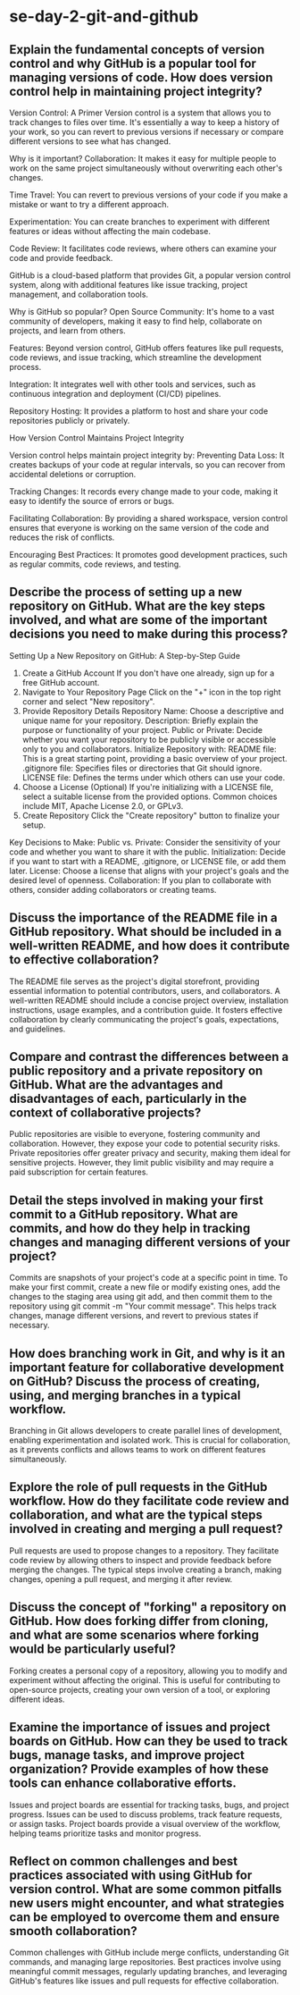 # se-day-2-git-and-github
## Explain the fundamental concepts of version control and why GitHub is a popular tool for managing versions of code. How does version control help in maintaining project integrity?

Version Control: A Primer
Version control is a system that allows you to track changes to files over time. It's essentially a way to keep a history of your work, so you can revert to previous versions if necessary or compare different versions to see what has changed.

Why is it important?
Collaboration: It makes it easy for multiple people to work on the same project simultaneously without overwriting each other's changes.

Time Travel: You can revert to previous versions of your code if you make a mistake or want to try a different approach.

Experimentation: You can create branches to experiment with different features or ideas without affecting the main codebase.

Code Review: It facilitates code reviews, where others can examine your code and provide feedback.

GitHub is a cloud-based platform that provides Git, a popular version control system, along with additional features like issue tracking, project management, and collaboration tools.

Why is GitHub so popular?
Open Source Community: It's home to a vast community of developers, making it easy to find help, collaborate on projects, and learn from others.

Features: Beyond version control, GitHub offers features like pull requests, code reviews, and issue tracking, which streamline the development process.

Integration: It integrates well with other tools and services, such as continuous integration and deployment (CI/CD) pipelines.

Repository Hosting: It provides a platform to host and share your code repositories publicly or privately.

How Version Control Maintains Project Integrity

Version control helps maintain project integrity by:
Preventing Data Loss: It creates backups of your code at regular intervals, so you can recover from accidental deletions or corruption.

Tracking Changes: It records every change made to your code, making it easy to identify the source of errors or bugs.

Facilitating Collaboration: By providing a shared workspace, version control ensures that everyone is working on the same version of the code and reduces the risk of conflicts.

Encouraging Best Practices: It promotes good development practices, such as regular commits, code reviews, and testing.

## Describe the process of setting up a new repository on GitHub. What are the key steps involved, and what are some of the important decisions you need to make during this process?
Setting Up a New Repository on GitHub: A Step-by-Step Guide
1. Create a GitHub Account
If you don't have one already, sign up for a free GitHub account.
2. Navigate to Your Repository Page
Click on the "+" icon in the top right corner and select "New repository".
3. Provide Repository Details
Repository Name: Choose a descriptive and unique name for your repository.
Description: Briefly explain the purpose or functionality of your project.
Public or Private: Decide whether you want your repository to be publicly visible or accessible only to you and collaborators.
Initialize Repository with:
README file: This is a great starting point, providing a basic overview of your project.
.gitignore file: Specifies files or directories that Git should ignore.
LICENSE file: Defines the terms under which others can use your code.
4. Choose a License (Optional)
If you're initializing with a LICENSE file, select a suitable license from the provided options. Common choices include MIT, Apache License 2.0, or GPLv3.
5. Create Repository
Click the "Create repository" button to finalize your setup.

Key Decisions to Make:
Public vs. Private: Consider the sensitivity of your code and whether you want to share it with the public.
Initialization: Decide if you want to start with a README, .gitignore, or LICENSE file, or add them later.
License: Choose a license that aligns with your project's goals and the desired level of openness.
Collaboration: If you plan to collaborate with others, consider adding collaborators or creating teams.


## Discuss the importance of the README file in a GitHub repository. What should be included in a well-written README, and how does it contribute to effective collaboration?

The README file serves as the project's digital storefront, providing essential information to potential contributors, users, and collaborators. A well-written README should include a concise project overview, installation instructions, usage examples, and a contribution guide. It fosters effective collaboration by clearly communicating the project's goals, expectations, and guidelines.

## Compare and contrast the differences between a public repository and a private repository on GitHub. What are the advantages and disadvantages of each, particularly in the context of collaborative projects?
Public repositories are visible to everyone, fostering community and collaboration. However, they expose your code to potential security risks. Private repositories offer greater privacy and security, making them ideal for sensitive projects. However, they limit public visibility and may require a paid subscription for certain features.

## Detail the steps involved in making your first commit to a GitHub repository. What are commits, and how do they help in tracking changes and managing different versions of your project?
Commits are snapshots of your project's code at a specific point in time. To make your first commit, create a new file or modify existing ones, add the changes to the staging area using git add, and then commit them to the repository using git commit -m "Your commit message". This helps track changes, manage different versions, and revert to previous states if necessary.

## How does branching work in Git, and why is it an important feature for collaborative development on GitHub? Discuss the process of creating, using, and merging branches in a typical workflow.
Branching in Git allows developers to create parallel lines of development, enabling experimentation and isolated work. This is crucial for collaboration, as it prevents conflicts and allows teams to work on different features simultaneously.

## Explore the role of pull requests in the GitHub workflow. How do they facilitate code review and collaboration, and what are the typical steps involved in creating and merging a pull request?
Pull requests are used to propose changes to a repository. They facilitate code review by allowing others to inspect and provide feedback before merging the changes. The typical steps involve creating a branch, making changes, opening a pull request, and merging it after review.

## Discuss the concept of "forking" a repository on GitHub. How does forking differ from cloning, and what are some scenarios where forking would be particularly useful?
Forking creates a personal copy of a repository, allowing you to modify and experiment without affecting the original. This is useful for contributing to open-source projects, creating your own version of a tool, or exploring different ideas.


## Examine the importance of issues and project boards on GitHub. How can they be used to track bugs, manage tasks, and improve project organization? Provide examples of how these tools can enhance collaborative efforts.
Issues and project boards are essential for tracking tasks, bugs, and project progress. Issues can be used to discuss problems, track feature requests, or assign tasks. Project boards provide a visual overview of the workflow, helping teams prioritize tasks and monitor progress.

## Reflect on common challenges and best practices associated with using GitHub for version control. What are some common pitfalls new users might encounter, and what strategies can be employed to overcome them and ensure smooth collaboration?
Common challenges with GitHub include merge conflicts, understanding Git commands, and managing large repositories. Best practices involve using meaningful commit messages, regularly updating branches, and leveraging GitHub's features like issues and pull requests for effective collaboration.
